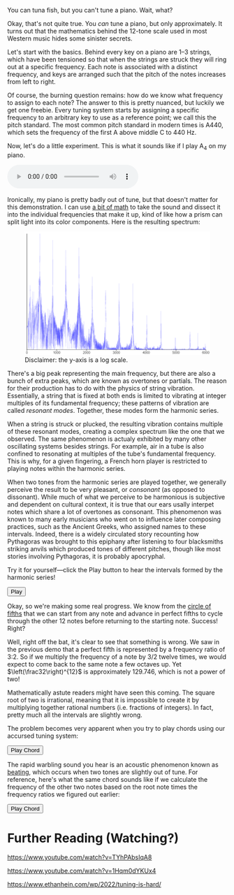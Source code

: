You can tuna fish, but you can't tune a piano. Wait, what?

Okay, that's not quite true. You *can* tune a piano, but only approximately. It turns out that the mathematics behind the 12-tone scale used in most Western music hides some sinister secrets.

Let's start with the basics. Behind every key on a piano are 1&ndash;3 strings, which have been tensioned so that when the strings are struck they will ring out at a specific frequency. Each note is associated with a distinct frequency, and keys are arranged such that the pitch of the notes increases from left to right.

Of course, the burning question remains: how do we know what frequency to assign to each note? The answer to this is pretty nuanced, but luckily we get one freebie. Every tuning system starts by assigning a specific frequency to an arbitrary key to use as a reference point; we call this the pitch standard. The most common pitch standard in modern times is A440, which sets the frequency of the first A above middle C to 440 Hz.

Now, let's do a little experiment. This is what it sounds like if I play A<sub>4</sub> on my piano.

<audio controls src="a4.mp3"></audio>

Ironically, my piano is pretty badly out of tune, but that doesn't matter for this demonstration. I can use [a bit of math](https://en.wikipedia.org/wiki/Fourier_transform) to take the sound and dissect it into the individual frequencies that make it up, kind of like how a prism can split light into its color components. Here is the resulting spectrum:

<figure>
    <img src="spectrum.png" alt="spectral power distribution of piano note">
    <figcaption>Disclaimer: the y-axis is a log scale.</figcaption>
</figure>

There's a big peak representing the main frequency, but there are also a bunch of extra peaks, which are known as overtones or partials. The reason for their production has to do with the physics of string vibration. Essentially, a string that is fixed at both ends is limited to vibrating at integer multiples of its fundamental frequency; these patterns of vibration are called *resonant modes*. Together, these modes form the harmonic series.

When a string is struck or plucked, the resulting vibration contains multiple of these resonant modes, creating a complex spectrum like the one that we observed. The same phenomenon is actualy exhibited by many other oscillating systems besides strings. For example, air in a tube is also confined to resonating at multiples of the tube's fundamental frequency. This is why, for a given fingering, a French horn player is restricted to playing notes within the harmonic series. 

When two tones from the harmonic series are played together, we generally perceive the result to be very pleasant, or *consonant* (as opposed to dissonant). While much of what we perceive to be harmonious is subjective and dependent on cultural context, it is true that our ears usally interpet notes which share a lot of overtones as consonant. This phenomenon was known to many early musicians who went on to influence later composing practices, such as the Ancient Greeks, who assigned names to these intervals. Indeed, there is a widely circulated story recounting how Pythagoras was brought to this epiphany after listening to four blacksmiths striking anvils which produced tones of different pitches, though like most stories involving Pythagoras, it is probably apocryphal.

Try it for yourself&mdash;click the Play button to hear the intervals formed by the harmonic series!

<button onclick="play()">Play</button>

<canvas id="harmonics" width="640" height="500"></canvas>

<script src="main.js"></script>

Okay, so we're making some real progress. We know from the [circle of fifths](https://en.wikipedia.org/wiki/Circle_of_fifths) that we can start from any note and advance in perfect fifths to cycle through the other 12 notes before returning to the starting note. Success! Right?

Well, right off the bat, it's clear to see that something is wrong. We saw in the previous demo that a perfect fifth is represented by a frequency ratio of 3:2. So if we multiply the frequency of a note by 3/2 twelve times, we would expect to come back to the same note a few octaves up. Yet $\left(\frac32\right)^{12}$ is approximately $129.746$, which is not a power of two!

Mathematically astute readers might have seen this coming. The square root of two is irrational, meaning that it is impossible to create it by multiplying together rational numbers (i.e. fractions of integers). In fact, pretty much all the intervals are slightly wrong. 

The problem becomes very apparent when you try to play chords using our accursed tuning system:

<button onclick="playChordJust()">Play Chord</button>

The rapid warbling sound you hear is an acoustic phenomenon known as [beating](https://en.wikipedia.org/wiki/Beat_(acoustics)), which occurs when two tones are slightly out of tune. For reference, here's what the same chord sounds like if we calculate the frequency of the other two notes based on the root note times the frequency ratios we figured out earlier:

<button onclick="playChordPerfect()">Play Chord</button>



# Further Reading (Watching?)

https://www.youtube.com/watch?v=TYhPAbsIqA8

https://www.youtube.com/watch?v=1Hqm0dYKUx4

https://www.ethanhein.com/wp/2022/tuning-is-hard/